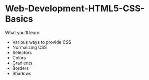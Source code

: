 # Web-Development-HTML5-CSS-Basics
What you'll learn
- Various ways to provide CSS
- Normalizing CSS
- Selectors
- Colors
- Gradients
- Borders
- Shadows
